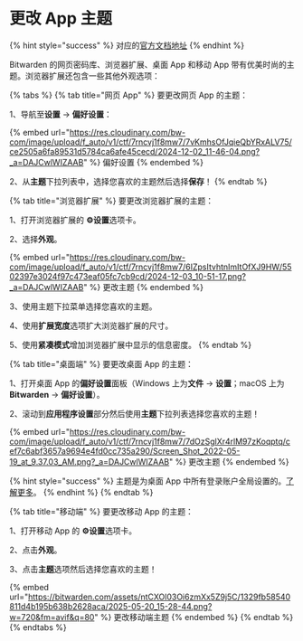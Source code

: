 # 更改 App 主题

{% hint style="success" %}
对应的[官方文档地址](https://bitwarden.com/help/article/change-theme/)
{% endhint %}

Bitwarden 的网页密码库、浏览器扩展、桌面 App 和移动 App 带有优美时尚的主题。浏览器扩展还包含一些其他外观选项：

{% tabs %}
{% tab title="网页 App" %}
要更改网页 App 的主题：

1、导航至**设置** → **偏好设置**：

{% embed url="https://res.cloudinary.com/bw-com/image/upload/f_auto/v1/ctf/7rncvj1f8mw7/7vKmhsOfJqieQbYRxALV75/ce2505a6fa89531d5784ca6afe45cecd/2024-12-02_11-46-04.png?_a=DAJCwlWIZAAB" %}
偏好设置
{% endembed %}

2、从**主题**下拉列表中，选择您喜欢的主题然后选择**保存**！
{% endtab %}

{% tab title="浏览器扩展" %}
要更改浏览器扩展的主题：

1、打开浏览器扩展的 **⚙️设置**选项卡。

2、选择**外观**。

{% embed url="https://res.cloudinary.com/bw-com/image/upload/f_auto/v1/ctf/7rncvj1f8mw7/6IZpsItvhtnImItOfXJ9HW/5502397e3024f97c473eaf05fc7cb9cd/2024-12-03_10-51-17.png?_a=DAJCwlWIZAAB" %}
更改主题
{% endembed %}

3、使用主题下拉菜单选择您喜欢的主题。

4、使用**扩展宽度**选项扩大浏览器扩展的尺寸。

5、使用**紧凑模式**增加浏览器扩展中显示的信息密度。
{% endtab %}

{% tab title="桌面端" %}
要更改桌面 App 的主题：

1、打开桌面 App 的**偏好设置**面板（Windows 上为**文件** → **设置**；macOS 上为 **Bitwarden** → **偏好设置**）。&#x20;

2、滚动到**应用程序设置**部分然后使用**主题**下拉列表选择您喜欢的主题！

{% embed url="https://res.cloudinary.com/bw-com/image/upload/f_auto/v1/ctf/7rncvj1f8mw7/7dOzSglXr4rlM97zKoqptq/cef7c6abf3657a9694e4fd0cc735a290/Screen_Shot_2022-05-19_at_9.37.03_AM.png?_a=DAJCwlWIZAAB" %}
更改主题
{% endembed %}

{% hint style="success" %}
主题是为桌面 App 中所有登录账户全局设置的。[了解更多](../account/log-in-and-unlock/more-log-in-options/account-switching.md)。
{% endhint %}
{% endtab %}

{% tab title="移动端" %}
要更改移动 App 的主题：

1、打开移动 App 的 **⚙️设置**选项卡。&#x20;

2、点击**外观**。&#x20;

3、点击**主题**选项然后选择您喜欢的主题！

{% embed url="https://bitwarden.com/assets/ntCXOl03Oi6zmXx5Z9j5C/1329fb58540811d4b195b638b2628aca/2025-05-20_15-28-44.png?w=720&fm=avif&q=80" %}
更改移动端主题
{% endembed %}
{% endtab %}
{% endtabs %}
